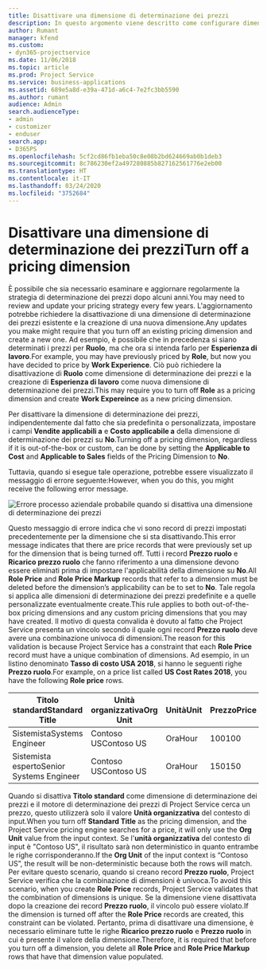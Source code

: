 ```yaml
---
title: Disattivare una dimensione di determinazione dei prezzi
description: In questo argomento viene descritto come configurare dimensioni di determinazione dei prezzi nella soluzione Project Service.
author: Rumant
manager: kfend
ms.custom:
- dyn365-projectservice
ms.date: 11/06/2018
ms.topic: article
ms.prod: Project Service
ms.service: business-applications
ms.assetid: 689e5a8d-e39a-471d-a6c4-7e2fc3bb5590
ms.author: rumant
audience: Admin
search.audienceType:
- admin
- customizer
- enduser
search.app:
- D365PS
ms.openlocfilehash: 5cf2cd86fb1eba50c8e08b2bd624669ab0b1deb3
ms.sourcegitcommit: 8c786230ef2a497280885b827162561776e2eb00
ms.translationtype: HT
ms.contentlocale: it-IT
ms.lasthandoff: 03/24/2020
ms.locfileid: "3752684"
---
```

# <a name="turn-off-a-pricing-dimension"></a><span data-ttu-id="95467-103">Disattivare una dimensione di determinazione dei prezzi</span><span class="sxs-lookup"><span data-stu-id="95467-103">Turn off a pricing dimension</span></span>

<span data-ttu-id="95467-104">È possibile che sia necessario esaminare e aggiornare regolarmente la strategia di determinazione dei prezzi dopo alcuni anni.</span><span class="sxs-lookup"><span data-stu-id="95467-104">You may need to review and update your pricing strategy every few years.</span></span> <span data-ttu-id="95467-105">L'aggiornamento potrebbe richiedere la disattivazione di una dimensione di determinazione dei prezzi esistente e la creazione di una nuova dimensione.</span><span class="sxs-lookup"><span data-stu-id="95467-105">Any updates you make might require that you turn off an existing pricing dimension and create a new one.</span></span> <span data-ttu-id="95467-106">Ad esempio, è possibile che in precedenza si siano determinati i prezzi per **Ruolo**, ma che ora si intenda farlo per **Esperienza di lavoro**.</span><span class="sxs-lookup"><span data-stu-id="95467-106">For example, you may have previously priced by **Role**, but now you have decided to price by **Work Experience**.</span></span> <span data-ttu-id="95467-107">Ciò può richiedere la disattivazione di **Ruolo** come dimensione di determinazione dei prezzi e la creazione di **Esperienza di lavoro** come nuova dimensione di determinazione dei prezzi.</span><span class="sxs-lookup"><span data-stu-id="95467-107">This may require you to turn off **Role** as a pricing dimension and create **Work Expereince** as a new pricing dimension.</span></span> 

<span data-ttu-id="95467-108">Per disattivare la dimensione di determinazione dei prezzi, indipendentemente dal fatto che sia predefinita o personalizzata, impostare i campi **Vendite applicabili a** e **Costo applicabile a** della dimensione di determinazione dei prezzi su **No**.</span><span class="sxs-lookup"><span data-stu-id="95467-108">Turning off a pricing dimension, regardless if it is out-of-the-box or custom, can be done by setting the **Applicable to Cost** and **Applicable to Sales** fields of the Pricing Dimension to **No**.</span></span>

<span data-ttu-id="95467-109">Tuttavia, quando si esegue tale operazione, potrebbe essere visualizzato il messaggio di errore seguente:</span><span class="sxs-lookup"><span data-stu-id="95467-109">However, when you do this, you might receive the following error message.</span></span>

![Errore processo aziendale probabile quando si disattiva una dimensione di determinazione dei prezzi](media/Business-Process-Error.png)


<span data-ttu-id="95467-111">Questo messaggio di errore indica che vi sono record di prezzi impostati precedentemente per la dimensione che si sta disattivando.</span><span class="sxs-lookup"><span data-stu-id="95467-111">This error message indicates that there are price records that were previously set up for the dimension that is being turned off.</span></span> <span data-ttu-id="95467-112">Tutti i record **Prezzo ruolo** e **Ricarico prezzo ruolo** che fanno riferimento a una dimensione devono essere eliminati prima di impostare l'applicabilità della dimensione su **No**.</span><span class="sxs-lookup"><span data-stu-id="95467-112">All **Role Price** and **Role Price Markup** records that refer to a dimension must be deleted before the dimension’s applicability can be to set to **No**.</span></span> <span data-ttu-id="95467-113">Tale regola si applica alle dimensioni di determinazione dei prezzi predefinite e a quelle personalizzate eventualmente create.</span><span class="sxs-lookup"><span data-stu-id="95467-113">This rule applies to both out-of-the-box pricing dimensions and any custom pricing dimensions that you may have created.</span></span> <span data-ttu-id="95467-114">Il motivo di questa convalida è dovuto al fatto che Project Service presenta un vincolo secondo il quale ogni record **Prezzo ruolo** deve avere una combinazione univoca di dimensioni.</span><span class="sxs-lookup"><span data-stu-id="95467-114">The reason for this validation is because Project Service has a constraint that each **Role Price** record must have a unique combination of dimensions.</span></span> <span data-ttu-id="95467-115">Ad esempio, in un listino denominato **Tasso di costo USA 2018**, si hanno le seguenti righe **Prezzo ruolo**.</span><span class="sxs-lookup"><span data-stu-id="95467-115">For example, on a price list called **US Cost Rates 2018**, you have the following **Role price** rows.</span></span> 

| <span data-ttu-id="95467-116">Titolo standard</span><span class="sxs-lookup"><span data-stu-id="95467-116">Standard Title</span></span>         | <span data-ttu-id="95467-117">Unità organizzativa</span><span class="sxs-lookup"><span data-stu-id="95467-117">Org Unit</span></span>    |<span data-ttu-id="95467-118">Unità</span><span class="sxs-lookup"><span data-stu-id="95467-118">Unit</span></span>   |<span data-ttu-id="95467-119">Prezzo</span><span class="sxs-lookup"><span data-stu-id="95467-119">Price</span></span>  |<span data-ttu-id="95467-120">Valuta</span><span class="sxs-lookup"><span data-stu-id="95467-120">Currency</span></span>  |
| -----------------------|-------------|-------|-------|----------|
| <span data-ttu-id="95467-121">Sistemista</span><span class="sxs-lookup"><span data-stu-id="95467-121">Systems Engineer</span></span>|<span data-ttu-id="95467-122">Contoso US</span><span class="sxs-lookup"><span data-stu-id="95467-122">Contoso US</span></span>|<span data-ttu-id="95467-123">Ora</span><span class="sxs-lookup"><span data-stu-id="95467-123">Hour</span></span>| <span data-ttu-id="95467-124">100</span><span class="sxs-lookup"><span data-stu-id="95467-124">100</span></span>|<span data-ttu-id="95467-125">USD</span><span class="sxs-lookup"><span data-stu-id="95467-125">USD</span></span>|
| <span data-ttu-id="95467-126">Sistemista esperto</span><span class="sxs-lookup"><span data-stu-id="95467-126">Senior Systems Engineer</span></span>|<span data-ttu-id="95467-127">Contoso US</span><span class="sxs-lookup"><span data-stu-id="95467-127">Contoso US</span></span>|<span data-ttu-id="95467-128">Ora</span><span class="sxs-lookup"><span data-stu-id="95467-128">Hour</span></span>| <span data-ttu-id="95467-129">150</span><span class="sxs-lookup"><span data-stu-id="95467-129">150</span></span>| <span data-ttu-id="95467-130">USD</span><span class="sxs-lookup"><span data-stu-id="95467-130">USD</span></span>|


<span data-ttu-id="95467-131">Quando si disattiva **Titolo standard** come dimensione di determinazione dei prezzi e il motore di determinazione dei prezzi di Project Service cerca un prezzo, questo utilizzerà solo il valore **Unità organizzativa** del contesto di input.</span><span class="sxs-lookup"><span data-stu-id="95467-131">When you turn off **Standard Title** as the pricing dimension, and the Project Service pricing engine searches for a price, it will only use the **Org Unit** value from the input context.</span></span> <span data-ttu-id="95467-132">Se l'**unità organizzativa** del contesto di input è "Contoso US", il risultato sarà non deterministico in quanto entrambe le righe corrisponderanno.</span><span class="sxs-lookup"><span data-stu-id="95467-132">If the **Org Unit** of the input context is “Contoso US”, the result will be non-deterministic because both the rows will match.</span></span> <span data-ttu-id="95467-133">Per evitare questo scenario, quando si creano record **Prezzo ruolo**, Project Service verifica che la combinazione di dimensioni è univoca.</span><span class="sxs-lookup"><span data-stu-id="95467-133">To avoid this scenario, when you create **Role Price** records, Project Service validates that the combination of dimensions is unique.</span></span> <span data-ttu-id="95467-134">Se la dimensione viene disattivata dopo la creazione dei record **Prezzo ruolo**, il vincolo può essere violato.</span><span class="sxs-lookup"><span data-stu-id="95467-134">If the dimension is turned off after the **Role Price** records are created, this constraint can be violated.</span></span> <span data-ttu-id="95467-135">Pertanto, prima di disattivare una dimensione, è necessario eliminare tutte le righe **Ricarico prezzo ruolo** e **Prezzo ruolo** in cui è presente il valore della dimensione.</span><span class="sxs-lookup"><span data-stu-id="95467-135">Therefore, it is required that before you turn off a dimension, you delete all **Role Price** and **Role Price Markup** rows that have that dimension value populated.</span></span>

